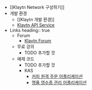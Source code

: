 - [[Klaytn Network 구성하기]]
- 개발 환경
	- [[Klaytn 개발 환경]]
	- [Klaytn API Service](https://www.klaytnapi.com/)
- Links
  heading:: true
	- Forum
		- [Klaytn Forum](https://forum.klaytn.com/)
	- 무료 강의
		- TODO 추가할 것
	- 예제 코드
		- TODO 추가할 것
		- KAS
			- [커피 원격 주문 어플리케이션](https://docs.klaytnapi.com/bapp/bapp_klaybucks)
			- [명품 영수증 관리 어플리케이션](https://docs.klaytnapi.com/bapp/bapp_luxurytracker)